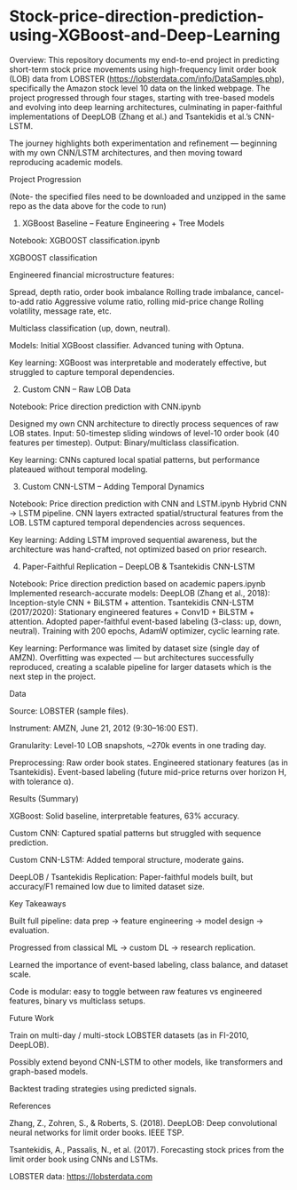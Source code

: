 # Stock-price-direction-prediction-using-XGBoost-and-Deep-Learning
Overview:
This repository documents my end-to-end project in predicting short-term stock price movements using high-frequency limit order book (LOB) data from LOBSTER (https://lobsterdata.com/info/DataSamples.php), specifically the Amazon stock level 10 data on the linked webpage.
The project progressed through four stages, starting with tree-based models and evolving into deep learning architectures, culminating in paper-faithful implementations of DeepLOB (Zhang et al.) and Tsantekidis et al.’s CNN-LSTM.

The journey highlights both experimentation and refinement — beginning with my own CNN/LSTM architectures, and then moving toward reproducing academic models.

Project Progression

(Note- the specified files need to be downloaded and unzipped in the same repo as the data above for the code to run)

1. XGBoost Baseline – Feature Engineering + Tree Models

Notebook: XGBOOST classification.ipynb

XGBOOST classification

Engineered financial microstructure features:

Spread, depth ratio, order book imbalance
Rolling trade imbalance, cancel-to-add ratio
Aggressive volume ratio, rolling mid-price change
Rolling volatility, message rate, etc.

Multiclass classification (up, down, neutral).

Models:
Initial XGBoost classifier.
Advanced tuning with Optuna.

Key learning: XGBoost was interpretable and moderately effective, but struggled to capture temporal dependencies.

2. Custom CNN – Raw LOB Data

Notebook: Price direction prediction with CNN.ipynb

Designed my own CNN architecture to directly process sequences of raw LOB states.
Input: 50-timestep sliding windows of level-10 order book (40 features per timestep).
Output: Binary/multiclass classification.

Key learning: CNNs captured local spatial patterns, but performance plateaued without temporal modeling.

3. Custom CNN-LSTM – Adding Temporal Dynamics

Notebook: Price direction prediction with CNN and LSTM.ipynb
Hybrid CNN → LSTM pipeline.
CNN layers extracted spatial/structural features from the LOB.
LSTM captured temporal dependencies across sequences.

Key learning: Adding LSTM improved sequential awareness, but the architecture was hand-crafted, not optimized based on prior research.

4. Paper-Faithful Replication – DeepLOB & Tsantekidis CNN-LSTM

Notebook: Price direction prediction based on academic papers.ipynb
Implemented research-accurate models:
DeepLOB (Zhang et al., 2018): Inception-style CNN + BiLSTM + attention.
Tsantekidis CNN-LSTM (2017/2020): Stationary engineered features + Conv1D + BiLSTM + attention.
Adopted paper-faithful event-based labeling (3-class: up, down, neutral).
Training with 200 epochs, AdamW optimizer, cyclic learning rate.

Key learning: Performance was limited by dataset size (single day of AMZN). Overfitting was expected — but architectures successfully reproduced, creating a scalable pipeline for larger datasets which is the next step in the project.

Data

Source: LOBSTER (sample files).

Instrument: AMZN, June 21, 2012 (9:30–16:00 EST).

Granularity: Level-10 LOB snapshots, ~270k events in one trading day.

Preprocessing:
Raw order book states.
Engineered stationary features (as in Tsantekidis).
Event-based labeling (future mid-price returns over horizon H, with tolerance α).

Results (Summary)

XGBoost: Solid baseline, interpretable features, 63% accuracy.

Custom CNN: Captured spatial patterns but struggled with sequence prediction.

Custom CNN-LSTM: Added temporal structure, moderate gains.

DeepLOB / Tsantekidis Replication: Paper-faithful models built, but accuracy/F1 remained low due to limited dataset size.

Key Takeaways

Built full pipeline: data prep → feature engineering → model design → evaluation.

Progressed from classical ML → custom DL → research replication.

Learned the importance of event-based labeling, class balance, and dataset scale.

Code is modular: easy to toggle between raw features vs engineered features, binary vs multiclass setups.

Future Work

Train on multi-day / multi-stock LOBSTER datasets (as in FI-2010, DeepLOB).

Possibly extend beyond CNN-LSTM to other models, like transformers and graph-based models.

Backtest trading strategies using predicted signals.

References

Zhang, Z., Zohren, S., & Roberts, S. (2018). DeepLOB: Deep convolutional neural networks for limit order books. IEEE TSP.

Tsantekidis, A., Passalis, N., et al. (2017). Forecasting stock prices from the limit order book using CNNs and LSTMs.

LOBSTER data: https://lobsterdata.com
